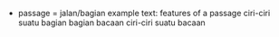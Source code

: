 - passage = jalan/bagian
example text: features of a passage
ciri-ciri suatu bagian
bagian bacaan
ciri-ciri suatu bacaan